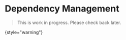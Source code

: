 # Dependency Management

> This is work in progress. Please check back later.
> 
{style="warning"}


